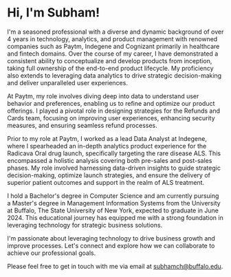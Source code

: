 # Hi, I'm Subham!

I'm a seasoned professional with a diverse and dynamic background of over 4 years in technology, analytics, and product management with renowned companies such as Paytm, Indegene and Cognizant primarily in healthcare and fintech domains. Over the course of my career, I have demonstrated a consistent ability to conceptualize and develop products from inception, taking full ownership of the end-to-end product lifecycle. My proficiency also extends to leveraging data analytics to drive strategic decision-making and deliver unparalleled user experiences.

At Paytm, my role involves diving deep into data to understand user behavior and preferences, enabling us to refine and optimize our product offerings. I played a pivotal role in designing strategies for the Refunds and Cards team, focusing on improving user experiences, enhancing security measures, and ensuring seamless refund processes.

Prior to my role at Paytm, I worked as a lead Data Analyst at Indegene, where I spearheaded an in-depth analytics product experience for the Radicava Oral drug launch, specifically targeting the rare disease ALS. This encompassed a holistic analysis covering both pre-sales and post-sales phases. My role involved harnessing data-driven insights to guide strategic decision-making, optimize launch strategies, and ensure the delivery of superior patient outcomes and support in the realm of ALS treatment.

I hold a Bachelor's degree in Computer Science and am currently pursuing a Master's degree in Management Information Systems from the University at Buffalo, The State University of New York, expected to graduate in June 2024. This educational journey has equipped me with a strong foundation in leveraging technology for strategic business solutions. 

I'm passionate about leveraging technology to drive business growth and improve processes. Let's connect and explore how we can collaborate to achieve our professional goals.

Please feel free to get in touch with me via email at subhamch@buffalo.edu.
